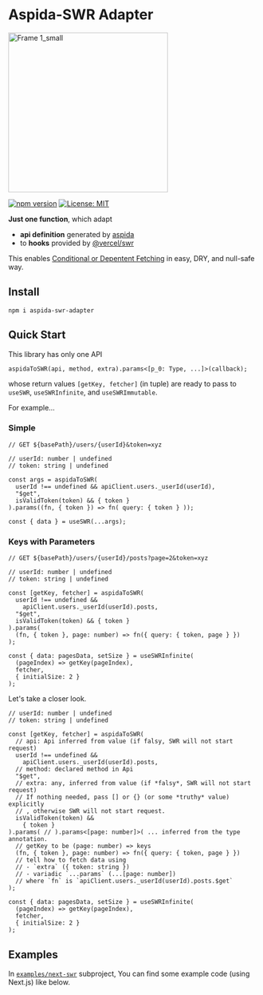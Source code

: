 # Aspida-SWR Adapter

<img width="320" alt="Frame 1_small" src="https://user-images.githubusercontent.com/22636511/185938874-cca4c056-41a5-460c-96c6-39482e9fa33b.png">

[![npm version](https://badge.fury.io/js/aspida-swr-adapter.svg)](https://badge.fury.io/js/aspida-swr-adapter) 
[![License: MIT](https://img.shields.io/badge/License-MIT-yellow.svg)](https://opensource.org/licenses/MIT)

**Just one function**, which adapt

- **api definition** generated by [aspida](https://github.com/aspida/aspida) 
- to **hooks** provided by [@vercel/swr](https://github.com/vercel/swr)

This enables [Conditional or Depentent Fetching](https://swr.vercel.app/docs/conditional-fetching) in easy, DRY, and null-safe way.

## Install

```
npm i aspida-swr-adapter
```

## Quick Start

This library has only one API  

```plaintext
aspidaToSWR(api, method, extra).params<[p_0: Type, ...]>(callback);
```

whose return values `[getKey, fetcher]` (in tuple) are ready to pass to `useSWR`, `useSWRInfinite`, and `useSWRImmutable`.

For example...

### Simple

```tsx
// GET ${basePath}/users/{userId}&token=xyz

// userId: number | undefined
// token: string | undefined

const args = aspidaToSWR(
  userId !== undefined && apiClient.users._userId(userId),
  "$get",
  isValidToken(token) && { token }
).params((fn, { token }) => fn( query: { token } ));

const { data } = useSWR(...args);
```

### Keys with Parameters

```tsx
// GET ${basePath}/users/{userId}/posts?page=2&token=xyz

// userId: number | undefined
// token: string | undefined

const [getKey, fetcher] = aspidaToSWR(
  userId !== undefined &&
    apiClient.users._userId(userId).posts,
  "$get",
  isValidToken(token) && { token }
).params(
  (fn, { token }, page: number) => fn({ query: { token, page } })
);

const { data: pagesData, setSize } = useSWRInfinite(
  (pageIndex) => getKey(pageIndex),
  fetcher,
  { initialSize: 2 }
);

```

Let's take a closer look.

```tsx
// userId: number | undefined
// token: string | undefined

const [getKey, fetcher] = aspidaToSWR(
  // api: Api inferred from value (if falsy, SWR will not start request)
  userId !== undefined &&
    apiClient.users._userId(userId).posts,
  // method: declared method in Api
  "$get",
  // extra: any, inferred from value (if *falsy*, SWR will not start request)
  // If nothing needed, pass [] or {} (or some *truthy* value) explicitly
  // , otherwise SWR will not start request.
  isValidToken(token) &&
    { token }
).params( // ).params<[page: number]>( ... inferred from the type annotation.
  // getKey to be (page: number) => keys
  (fn, { token }, page: number) => fn({ query: { token, page } })
  // tell how to fetch data using 
  // - `extra` ({ token: string }) 
  // - variadic `...params` (...[page: number])
  // where `fn` is `apiClient.users._userId(userId).posts.$get`
);

const { data: pagesData, setSize } = useSWRInfinite(
  (pageIndex) => getKey(pageIndex),
  fetcher,
  { initialSize: 2 }
);

```

## Examples

In [`examples/next-swr`](https://github.com/honey32/aspida-swr-adapter/tree/develop/examples/next-swr) subproject, You can find some example code (using Next.js) like below.
